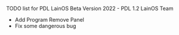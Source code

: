 TODO list for PDL LainOS
Beta Version 2022 - PDL 1.2
LainOS Team

- Add Program Remove Panel
- Fix some dangerous bug
